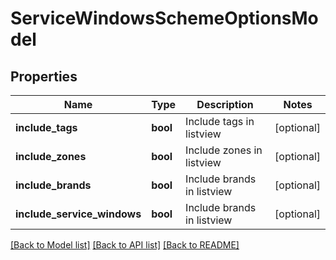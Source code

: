# ServiceWindowsSchemeOptionsModel

## Properties
Name | Type | Description | Notes
------------ | ------------- | ------------- | -------------
**include_tags** | **bool** | Include tags in listview | [optional] 
**include_zones** | **bool** | Include zones in listview | [optional] 
**include_brands** | **bool** | Include brands in listview | [optional] 
**include_service_windows** | **bool** | Include brands in listview | [optional] 

[[Back to Model list]](../README.md#documentation-for-models) [[Back to API list]](../README.md#documentation-for-api-endpoints) [[Back to README]](../README.md)


